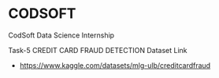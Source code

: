 # CODSOFT
CodSoft Data Science Internship 

Task-5 CREDIT CARD FRAUD DETECTION Dataset Link
- https://www.kaggle.com/datasets/mlg-ulb/creditcardfraud
